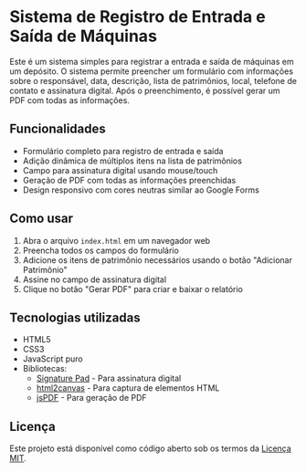 
# Sistema de Registro de Entrada e Saída de Máquinas

Este é um sistema simples para registrar a entrada e saída de máquinas em um depósito. O sistema permite preencher um formulário com informações sobre o responsável, data, descrição, lista de patrimônios, local, telefone de contato e assinatura digital. Após o preenchimento, é possível gerar um PDF com todas as informações.

## Funcionalidades

- Formulário completo para registro de entrada e saída
- Adição dinâmica de múltiplos itens na lista de patrimônios
- Campo para assinatura digital usando mouse/touch
- Geração de PDF com todas as informações preenchidas
- Design responsivo com cores neutras similar ao Google Forms

## Como usar

1. Abra o arquivo `index.html` em um navegador web
2. Preencha todos os campos do formulário
3. Adicione os itens de patrimônio necessários usando o botão "Adicionar Patrimônio"
4. Assine no campo de assinatura digital
5. Clique no botão "Gerar PDF" para criar e baixar o relatório

## Tecnologias utilizadas

- HTML5
- CSS3
- JavaScript puro
- Bibliotecas:
  - [Signature Pad](https://github.com/szimek/signature_pad) - Para assinatura digital
  - [html2canvas](https://html2canvas.hertzen.com/) - Para captura de elementos HTML
  - [jsPDF](https://github.com/parallax/jsPDF) - Para geração de PDF

## Licença

Este projeto está disponível como código aberto sob os termos da [Licença MIT](https://opensource.org/licenses/MIT).
